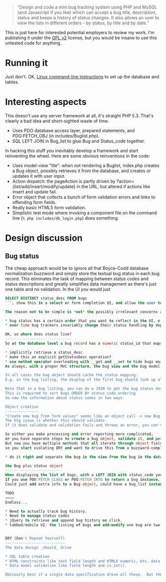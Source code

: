 <blockquote>&ldquo;Design and code a mini bug tracking system using PHP and MySQL (and Javascript if you like) which can accept a bug title, description, status and keeps a history of status changes. It also allows an user to view the lists in different orders - by status, by title and by date.&rdquo;</blockquote>
This is just here for interested potential employers to review my work.  I'm publishing it under the <a href="http://en.wikipedia.org/wiki/GPL#Version_2">GPL v2</a> license, but you would be insane to use this untested code for anything.

Running it
==========
Just don't.  OK, <a href="/skierpage/minibugz/blob/master/sql/setup.txt">Linux command-line instructions</a> to set up the database and tables.

Interesting aspects
===================
This doesn't use any server framework at all, it's straight PHP 5.3.  That's clearly a bad idea and short-sighted waste of time.

* Uses PDO database access layer, prepared statements, and PDO:FETCH_OBJ (in includes/Buglist.php).
* SQL LEFT JOIN in Bug_list to glue Bug and Status_code together.

In hacking this stuff you inevitably develop a framework and start reinventing the wheel. Here are some obvious reinventions in the code:

* Uses model-view "lite": when not rendering a Buglist, index.php creates a Bug object, possibly retrieves it from the database, and creates or updates it with user input.
* Action dispatch: the pageAction is partly driven by ?action={list/add/insert/modify/update} in the URL, but altered if actions like insert and update fail.
* Error object that collects a bunch of form validation errors and links to offending form fields.
* Really basic HTML5 form validation.
* Simplistic test mode where invoking a component file  on the command line (`% php includes/db_login.php`) does something.


Design discussion
=================

Bug status
----------
The cheap approach would be to ignore all that Boyce-Codd database normalization buzzword
and simply store the textual bug status in each bug record.  This eliminates the task of mapping between status codes and status descriptions and greatly simplifies data management as there's just one table and no validation.  In the UI you would just
```sql
SELECT DISTINCT status_desc FROM bugs
```, show this in a select or form completion UI, and allow the user to enter a new status.

The reason not to be simple is *not* the possibly irrelevant concerns about SQL purity and performance, but because:

* bug status has a certain order that you want to reflect in the UI, e.g. NEW -> CONFIRMED -> ASSIGNED -> CLOSED -> VERIFIED.
* over time bug trackers invariably change their status handling by deprecating, renaming, and reordering statuses.

OK, so where does status live?
------------------------------
So at the database level a bug record has a numeric status_id that maps to a description in an ordered set.  But at the UI level you only want to present the textual status.  When you retrieve a bug, should the bug object

* implicitly retrieve a status_desc
* make this an explicit getStatusDesc operation?
* use method operator overloading with __get and __set to hide bugs using a status_id altogether?
As always, with a proper MVC structure, the bug view and the bug model would be separate and you'd have a cleaner division assisting in the decision.

In all cases the bug object should cache the status mapping.
E.g. in the bug listing, the display of the first bug should look up all statuses, then nothing after that.

Note that in a bug listing, you can do a JOIN to get the bug status description at the same time as the bug.
This is required to sort bugs ORDER BY status_code.ordering
So now the information about status comes in two ways.

Object creation
---------------
"Create new bug from form values" seems like an object call -> new Bug ( $_POST )
The big issue is whether this should validate.
If it does validate and validation fails and throws an error, you can't redisplay the form showing bug contents, because the bug isn't there &mdash; I don't think you can throw an error *and* return an object.

So either you make processing and error reporting more complicated,
or you have separate steps to create a bug object, validate it, and persist it.
But now you have multiple methods that all iterate through object fields and consider each one,
so you start violating DRY and want to drive this from a buzzword-compliant ORM meta description of bugs.

* do it right and separate the bug in the view from the bug in the data model

the Bug plus status object
--------------------------
When displaying the list of bugs, with a LEFT JOIN with status_code you get extra info.
If you use PDO:FETCH_CLASS or PDO:FETCH_INTO to return a bug instance,
Could just add extra info to a Bug object, could have a bug_list instance have these extra fields.

TODO
====
Endless...

* Need to actually track bug history.
* Need to manage status codes
* jQuery to retrieve and append bug history on click.
* tabbed/mobile UI: the listing of bugs and add/modify one bug are two separate views, they could be presented that way


DRY (Don't Repeat Yourself)
---------------------------
The data design _should_ drive

* SQL table creation
* HTML constraints like text field length and HTML5 numeric, etc. data types
* Data model validation like field length and is_int().

Obviously best if a single data specification drove all these.  But then the HTML turns into obfuscated e.g. ```$datamodel->context->present( 'title' );``` As a compromise, maybe have a lot of class constants: Bug::TITLE_LENGTH , etc.
